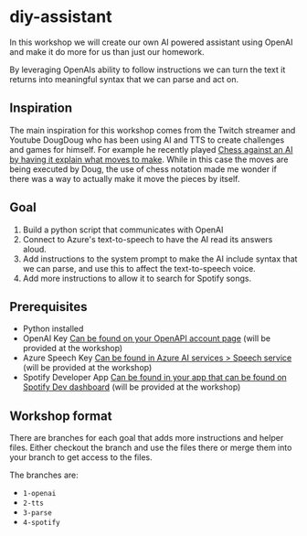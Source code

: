 # diy-assistant

In this workshop we will create our own AI powered assistant using OpenAI and make it do more for us than just our homework.

By leveraging OpenAIs ability to follow instructions we can turn the text it returns into meaningful syntax that we can parse and act on.

## Inspiration

The main inspiration for this workshop comes from the Twitch streamer and Youtube DougDoug who has been using AI and TTS to create challenges and games for himself. For example he recently played [Chess against an AI by having it explain what moves to make](https://youtu.be/l_wOsSda3Us?t=408). While in this case the moves are being executed by Doug, the use of chess notation made me wonder if there was a way to actually make it move the pieces by itself.

## Goal

1. Build a python script that communicates with OpenAI
2. Connect to Azure's text-to-speech to have the AI read its answers aloud. 
3. Add instructions to the system prompt to make the AI include syntax that we can parse, and use this to affect the text-to-speech voice.
4. Add more instructions to allow it to search for Spotify songs.

## Prerequisites

- Python installed
- OpenAI Key [Can be found on your OpenAPI account page](https://platform.openai.com/account/api-keys) (will be provided at the workshop)
- Azure Speech Key [Can be found in Azure AI services > Speech service](https://portal.azure.com/#view/Microsoft_Azure_ProjectOxford/CognitiveServicesHub/~/SpeechServices) (will be provided at the workshop)
- Spotify Developer App [Can be found in your app that can be found on Spotify Dev dashboard](https://developer.spotify.com/dashboard) (will be provided at the workshop)

## Workshop format

There are branches for each goal that adds more instructions and helper files. Either checkout the branch and use the files there or merge them into your branch to get access to the files.

The branches are:

- `1-openai`
- `2-tts`
- `3-parse`
- `4-spotify`
